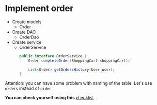 # Implement order

- Create models
    - Order
- Create DAO
    - OrderDao
- Create service
    - OrderService
        ```java
        public interface OrderService {
            Order completeOrder(ShoppingCart shoppingCart);
            
            List<Order> getOrdersHistory(User user);
        }
        ```    

Attention: you can have some problem with naming of the table. Let's use `orders` instead of `order`
.

__You can check yourself using
this__ [checklist](https://mate-academy.github.io/jv-program-common-mistakes/hibernate/add-order/add-order-hw)  
